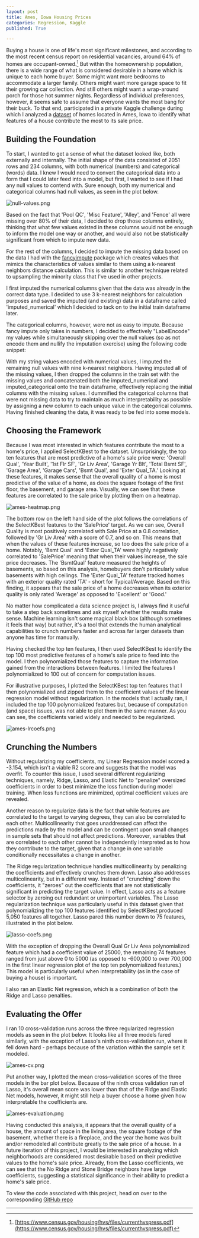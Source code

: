 ```yaml
---
layout: post
title: Ames, Iowa Housing Prices
categories: Regression, Kaggle
published: True

---
```


Buying a house is one of life's most significant milestones, and according to the most recent census report on residential vacancies, around 64% of homes are occupant-owned.[^1]  But within the homeownership population, there is a wide range of what is considered desirable in a home which is unique to each home buyer.  Some might want more bedrooms to accommodate a larger family.  Others might want more garage space to fit their growing car collection.  And still others might want a wrap-around porch for those hot summer nights.  Regardless of individual preferences, however, it seems safe to assume that everyone wants the most bang for their buck.  To that end, participated in a private Kaggle challenge during which I analyzed a [dataset](https://www.kaggle.com/c/dsi-us-4-project-2-regression-challenge) of homes located in Ames, Iowa to identify what features of a house contribute the most to its sale price.

## Building the Foundation

To start, I wanted to get a sense of what the dataset looked like, both externally and internally.  The initial shape of the data consisted of 2051 rows and 234 columns, with both numerical (numbers) and categorical (words) data.  I knew I would need to convert the categorical data into a form that I could later feed into a model, but first, I wanted to see if I had any null values to contend with.  Sure enough, both my numerical and categorical columns had null values, as seen in the plot below.

![null-values.png](/static/img/null-values.png)

Based on the fact that 'Pool QC', 'Misc Feature', 'Alley', and 'Fence' all were missing over 80% of their data, I decided to drop those columns entirely, thinking that what few values existed in these columns would not be enough to inform the model one way or another, and would also not be statistically significant from which to impute new data.

For the rest of the columns, I decided to impute the missing data based on the data I had with the [fancyimpute](https://github.com/iskandr/fancyimpute/tree/master/fancyimpute) package which creates values that mimics the characteristics of values similar to them using a k-nearest neighbors distance calculation.  This is similar to another technique related to upsampling the minority class that I've used in other projects.

I first imputed the numerical columns given that the data was already in the correct data type.  I decided to use 3 k-nearest neighbors for calculation purposes and saved the imputed (and existing) data in a dataframe called 'imputed_numerical' which I decided to tack on to the initial train dataframe later.  

The categorical columns, however, were not as easy to impute.  Because fancy impute only takes in numbers, I decided to effectively "LabelEncode" my values while simultaneously skipping over the null values (so as not encode them and nullify the imputation exercise) using the following code snippet:

With my string values encoded with numerical values, I imputed the remaining null values with nine k-nearest neighbors.  Having imputed all of the missing values, I then dropped the columns in the train set with the missing values and concatenated both the imputed_numerical and imputed_categorical onto the train dataframe, effectively replacing the initial columns with the missing values. I dummified the categorical columns that were not missing data to try to maintain as much interpretability as possible by assigning a new column to each unique value in the categorical columns.  Having finished cleaning the data, it was ready to be fed into some models.

<!-- Next, I dummified all of the object columns in both of the train and test datasets.  While most of those columns were the same, there were some that differed between the train and test datasets.  In this iteration of the project, I "subtracted" the test set columns from the training set columns to identify what columns were present in the training set that were not present in the test set.  I then dropped those extra columns in the training set.

In a future iteration of this project, I would not drop the extra training columns.  Instead, I would train on the full set, even if it meant that my predictions would be less accurate because this is more representative of how data is collected and presented in the real world - you won't always have the benefit of knowing what the test set looks like in advance.  Rather, it may come in later and you will have to apply the model to it regardless.

Maybe talk about data leakage.  This is the first time I came up against this issue.  Maybe talk about data integrity.

With that in mind, I set out to dummify the object columns in my training set and if there were columns in the test set that did not match those in the training set, I created new columns within the test set and set their values to zero. -->

## Choosing the Framework

Because I was most interested in which features contribute the most to a home's price, I applied SelectKBest to the dataset.  Unsurprisingly, the top ten features that are most predictive of a home's sale price were: 'Overall Qual', 'Year Built', '1st Flr SF', 'Gr Liv Area', 'Garage Yr Blt', 'Total Bsmt SF', 'Garage Area', 'Garage Cars', 'Bsmt Qual', and 'Exter Qual_TA.'  Looking at these features, it makes sense that the overall quality of a home is most predictive of the value of a home, as does the square footage of the first floor, the basement, and garage area.  Visually, we can see that these features are correlated to the sale price by plotting them on a heatmap.

![ames-heatmap.png](/static/img/ames-heatmap.png)

The bottom row on the left hand side of the plot follows the correlations of the SelectKBest features to the 'SalePrice' target.  As we can see, Overall Quality is most positively correlated with Sale Price at a 0.8 correlation, followed by 'Gr Liv Area' with a score of 0.7, and so on.  This means that when the values of these features increase, so too does the sale price of a home.  Notably, 'Bsmt Qual' and 'Exter Qual_TA' were highly negatively correlated to 'SalePrice' meaning that when their values increase, the sale price decreases.  The 'BsmtQual' feature measured the heights of basements, so based on this analysis, homebuyers don't particularly value basements with high ceilings.  The 'Exter Qual_TA' feature tracked homes with an exterior quality rated 'TA' - short for Typical/Average.  Based on this finding, it appears that the sale price of a home decreases when its exterior quality is only rated 'Average' as opposed to 'Excellent' or 'Good.'

No matter how complicated a data science project is, I always find it useful to take a step back sometimes and ask myself whether the results make sense.  Machine learning isn't some magical black box (although sometimes it feels that way) but rather, it's a tool that extends the human analytical capabilities to crunch numbers faster and across far larger datasets than anyone has time for manually.  

Having checked the top ten features, I then used SelectKBest to identify the top 100 most predictive features of a home's sale price to feed into the model.  I then polynomialized those features to capture the information gained from the interactions between features.  I limited the features I polynomialized to 100 out of concern for computation issues.

For illustrative purposes, I plotted the SelectKBest top ten features that I then polynomialized and zipped them to the coefficient values of the linear regression model without regularization.  In the models that I actually ran, I included the top 100 polynomialized features but, because of computation (and space) issues, was not able to plot them in the same manner.  As you can see, the coefficients varied widely and needed to be regularized.

![ames-lrcoefs.png](/static/img/ames-lrcoefs.png)

## Crunching the Numbers

Without regularizing my coefficients, my Linear Regression model scored a -3.154, which isn't a viable R2 score and suggests that the model was overfit.  To counter this issue, I used several different regularizing techniques, namely, Ridge, Lasso, and Elastic Net to "penalize" oversized coefficients in order to best minimize the loss function during model training.  When loss functions are minimized, optimal coefficient values are revealed.

Another reason to regularize data is the fact that while features are correlated to the target to varying degrees, they can also be correlated to each other.  Multicollinearity that goes unaddressed can affect the predictions made by the model and can be contingent upon small changes in sample sets that should not affect predictions.  Moreover, variables that are correlated to each other cannot be independently interpreted as to how they contribute to the target, given that a change in one variable conditionally necessitates a change in another.

The Ridge regularization technique handles multicollinearity by penalizing the coefficients and effectively crunches them down.  Lasso also addresses multicolinearity, but in a different way.  Instead of "crunching" down the coefficients, it "zeroes" out the coefficients that are not statistically significant in predicting the target value.  In effect, Lasso acts as a feature selector by zeroing out redundant or unimportant variables.  The Lasso regularization technique was particularly useful in this dataset given that polynomializing the top 100 features identified by SelectKBest produced 5,050 features all together.  Lasso pared this number down to 75 features, illustrated in the plot below.

![lasso-coefs.png](/static/img/lasso-coefs.png)

With the exception of dropping the Overall Qual Gr Liv Area polynomialized feature which had a coefficient value of 25000, the remaining 74 features ranged from just above 0 to 5000 (as opposed to -600,000 to over 700,000 in the first linear regression plot of the top ten polynomialized features.)  This model is particularly useful when interpretability (as in the case of buying a house) is important.

I also ran an Elastic Net regression, which is a combination of both the Ridge and Lasso penalties.

## Evaluating the Offer

I ran 10 cross-validation runs across the three regularized regression models as seen in the plot below.  It looks like all three models fared similarly, with the exception of Lasso's ninth cross-validation run, where it fell down hard - perhaps because of the variation within the sample set it modeled.

![ames-cv.png](/static/img/ames-cv.png)

Put another way, I plotted the mean cross-validation scores of the three models in the bar plot below.  Because of the ninth cross validation run of Lasso, it's overall mean score was lower than that of the Ridge and Elastic Net models, however, it might still help a buyer choose a home given how interpretable the coefficients are.

![ames-evaluation.png](/static/img/ames-evaluation.png)

Having conducted this analysis, it appears that the overall quality of a house, the amount of space in the living area, the square footage of the basement, whether there is a fireplace, and the year the home was built and/or remodeled all contribute greatly to the sale price of a house.  In a future iteration of this project, I would be interested in analyzing which neighborhoods are considered most desirable based on their predictive values to the home's sale price.  Already, from the Lasso coefficients, we can see that the No Ridge and Stone Bridge neighbors have large coefficients, suggesting a statistical significance in their ability to predict a home's sale price.


To view the code associated with this project, head on over to the corresponding [GitHub repo](https://github.com/thedatasleuth/Ames-Iowa-Housing-Prices/tree/master)

---

[^1]:[https://www.census.gov/housing/hvs/files/currenthvspress.pdf](https://www.census.gov/housing/hvs/files/currenthvspress.pdf)
